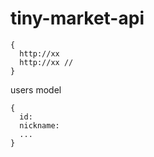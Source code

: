 # tiny-market-api



```
{
  http://xx  
  http://xx //
}
```

users model
```
{
  id: 
  nickname:
  ...
}
```
